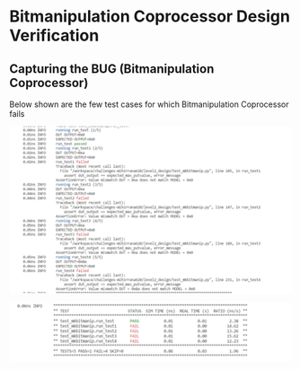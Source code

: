 # Bitmanipulation Coprocessor Design Verification

## Capturing the BUG (Bitmanipulation Coprocessor)

Below shown are the few test cases for which Bitmanipulation Coprocessor fails

 ![ alt text](https://github.com/vyomasystems-lab/challenges-mihirrana620/blob/master/images/image12.png)


 ![ alt text](https://github.com/vyomasystems-lab/challenges-mihirrana620/blob/master/images/image13.png)
